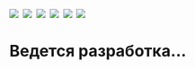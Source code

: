 <img src="https://img.shields.io/badge/Python-black?style=for-the-badge&logo=python&logoColor=yellow"/>&nbsp;
<img src="https://img.shields.io/badge/Django-black?style=for-the-badge&logo=Django&logoColor=092E20"/>&nbsp;
<img src="https://img.shields.io/badge/Django ORM-black?style=for-the-badge&logo=Django&logoColor=092E20"/>&nbsp;
<img src="https://img.shields.io/badge/SQLite-black?style=for-the-badge&logo=SQLite&logoColor=003B57"/>&nbsp;
<img src="https://img.shields.io/badge/HTML-black?style=for-the-badge&logo=HTML5&logoColor=E34F26"/>&nbsp;
<img src="https://img.shields.io/badge/CSS-black?style=for-the-badge&logo=CSS3&logoColor=1572B6"/>&nbsp;

# Ведется разработка...